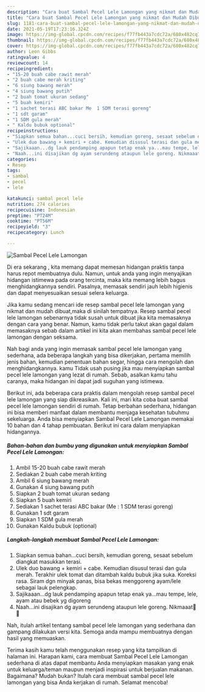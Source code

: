 ```yaml
---
description: "Cara buat Sambal Pecel Lele Lamongan yang nikmat dan Mudah Dibuat"
title: "Cara buat Sambal Pecel Lele Lamongan yang nikmat dan Mudah Dibuat"
slug: 1181-cara-buat-sambal-pecel-lele-lamongan-yang-nikmat-dan-mudah-dibuat
date: 2021-05-19T17:23:16.324Z
image: https://img-global.cpcdn.com/recipes/f77fb443a7cdc72a/680x482cq70/sambal-pecel-lele-lamongan-foto-resep-utama.jpg
thumbnail: https://img-global.cpcdn.com/recipes/f77fb443a7cdc72a/680x482cq70/sambal-pecel-lele-lamongan-foto-resep-utama.jpg
cover: https://img-global.cpcdn.com/recipes/f77fb443a7cdc72a/680x482cq70/sambal-pecel-lele-lamongan-foto-resep-utama.jpg
author: Leon Gibbs
ratingvalue: 4
reviewcount: 14
recipeingredient:
- "15-20 buah cabe rawit merah"
- "2 buah cabe merah kriting"
- "6 siung bawang merah"
- "4 siung bawang putih"
- "2 buah tomat ukuran sedang"
- "5 buah kemiri"
- "1 sachet terasi ABC bakar Me  1 SDM terasi goreng"
- "1 sdt garam"
- "1 SDM gula merah"
- " Kaldu bubuk optional"
recipeinstructions:
- "Siapkan semua bahan...cuci bersih, kemudian goreng, sesaat sebelum diangkat masukkan terasi."
- "Ulek duo bawang + kemiri + cabe. Kemudian disusul terasi dan gula merah. Terakhir ulek tomat dan ditambah kaldu bubuk jika suka. Koreksi rasa. Siram dgn minyak panas, bisa bekas menggoreng ayam/lele sebagai lauk pelengkap."
- "Sajikaaan...dg lauk pendamping apapun tetap enak ya...mau tempe, lele, ayam atau bebek yg digoreng"
- "Naah...ini disajikan dg ayam serundeng ataupun lele goreng. Nikmaaat🤤😋"
categories:
- Resep
tags:
- sambal
- pecel
- lele

katakunci: sambal pecel lele 
nutrition: 274 calories
recipecuisine: Indonesian
preptime: "PT24M"
cooktime: "PT56M"
recipeyield: "3"
recipecategory: Lunch

---
```



![Sambal Pecel Lele Lamongan](https://img-global.cpcdn.com/recipes/f77fb443a7cdc72a/680x482cq70/sambal-pecel-lele-lamongan-foto-resep-utama.jpg)

Di era  sekarang , kita memang dapat memesan hidangan praktis tanpa harus repot membuatnya dulu. Namun, untuk anda yang ingin menyajikan hidangan istimewa pada orang tercinta, maka kita memang lebih bagus menghidangkannya sendiri. Pasalnya, memasak sendiri jauh lebih higienis dan dapat menyesuaikan sesuai selera keluarga.

Jika kamu sedang mencari ide resep sambal pecel lele lamongan yang nikmat dan mudah dibuat,maka di sinilah tempatnya. Resep sambal pecel lele lamongan  sebenarnya tidak susah untuk dibuat jika kita memasaknya dengan cara yang benar. Namun, kamu tidak perlu takut akan gagal dalam memasaknya 
sebab dalam artikel ini kita akan membahas sambal pecel lele lamongan dengan seksama.  



Nah bagi anda yang ingin memasak sambal pecel lele lamongan yang sederhana, ada beberapa langkah yang bisa dikerjakan, pertama memilih jenis bahan, kemudian penentuan bahan segar, hingga cara mengolah dan menghidangkannya. kamu Tidak usah pusing jika mau menyiapkan sambal pecel lele lamongan yang lezat di rumah. Sebab, asalkan kamu  tahu caranya, maka hidangan ini dapat jadi suguhan yang istimewa.

Berikut ini, ada beberapa cara praktis  dalam mengolah resep sambal pecel lele lamongan yang siap dikreasikan. Kali ini, mari kita coba buat sambal pecel lele lamongan sendiri di rumah. Tetap berbahan sederhana, hidangan ini bisa memberi manfaat dalam membantu menjaga kesehatan tubuhmu sekeluarga. Anda bisa menyiapkan Sambal Pecel Lele Lamongan memakai 10 bahan dan 4 tahap pembuatan. Berikut ini cara dalam menyiapkan hidangannya.

<!--inarticleads1-->

##### Bahan-bahan dan bumbu yang digunakan untuk menyiapkan Sambal Pecel Lele Lamongan:

1. Ambil 15-20 buah cabe rawit merah
1. Sediakan 2 buah cabe merah kriting
1. Ambil 6 siung bawang merah
1. Gunakan 4 siung bawang putih
1. Siapkan 2 buah tomat ukuran sedang
1. Siapkan 5 buah kemiri
1. Sediakan 1 sachet terasi ABC bakar (Me : 1 SDM terasi goreng)
1. Gunakan 1 sdt garam
1. Siapkan 1 SDM gula merah
1. Gunakan  Kaldu bubuk (optional)




<!--inarticleads2-->

##### Langkah-langkah membuat Sambal Pecel Lele Lamongan:

1. Siapkan semua bahan...cuci bersih, kemudian goreng, sesaat sebelum diangkat masukkan terasi.
1. Ulek duo bawang + kemiri + cabe. Kemudian disusul terasi dan gula merah. Terakhir ulek tomat dan ditambah kaldu bubuk jika suka. Koreksi rasa. Siram dgn minyak panas, bisa bekas menggoreng ayam/lele sebagai lauk pelengkap.
1. Sajikaaan...dg lauk pendamping apapun tetap enak ya...mau tempe, lele, ayam atau bebek yg digoreng
1. Naah...ini disajikan dg ayam serundeng ataupun lele goreng. Nikmaaat🤤😋




Nah, itulah artikel tentang  sambal pecel lele lamongan  yang sederhana dan gampang dilakukan versi kita. Semoga anda mampu membuatnya dengan hasil yang memuaskan. 

Terima kasih kamu telah menggunakan resep yang kita tampilkan di halaman ini. Harapan kami, cara membuat  Sambal Pecel Lele Lamongan sederhana di atas dapat membantu Anda menyiapkan masakan yang enak untuk keluarga/teman maupun menjadi inspirasi untuk berjualan makanan. Bagaimana? Mudah bukan? Itulah cara membuat sambal pecel lele lamongan yang bisa Anda kerjakan di rumah. Selamat mencoba!

